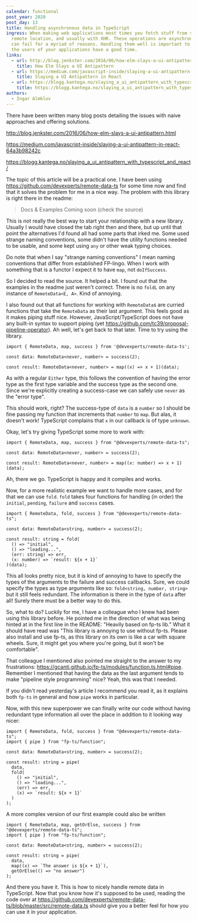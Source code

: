 ```yaml
---
calendar: functional
post_year: 2020
post_day: 13
title: Handling asynchronous data in TypeScript
ingress: When making web applications most times you fetch stuff from some
  remote location, and usually with XHR. These operations are asynchronous and
  can fail for a myriad of reasons. Handling them well is important to make sure
  the users of your applications have a good time.
links:
  - url: http://blog.jenkster.com/2016/06/how-elm-slays-a-ui-antipattern.html
    title: How Elm Slays a UI Antipattern
  - url: https://medium.com/javascript-inside/slaying-a-ui-antipattern-in-react-64a3b98242c
    title: Slaying a UI Antipattern in React
  - url: https://blogg.kantega.no/slaying_a_ui_antipattern_with_typescript_and_react/
    title: https://blogg.kantega.no/slaying_a_ui_antipattern_with_typescript_and_react/
authors:
  - Ingar Almklov
---
```

There have been written many blog posts detailing the issues with naive approaches and offering solutions.

[](http://blog.jenkster.com/2016/06/how-elm-slays-a-ui-antipattern.html)<http://blog.jenkster.com/2016/06/how-elm-slays-a-ui-antipattern.html>

[](https://medium.com/javascript-inside/slaying-a-ui-antipattern-in-react-64a3b98242c)<https://medium.com/javascript-inside/slaying-a-ui-antipattern-in-react-64a3b98242c>

[](https://blogg.kantega.no/slaying_a_ui_antipattern_with_typescript_and_react/)<https://blogg.kantega.no/slaying_a_ui_antipattern_with_typescript_and_react/>

The topic of this article will be a practical one. I have been using [](https://github.com/devexperts/remote-data-ts)<https://github.com/devexperts/remote-data-ts> for some time now and find that it solves the problem for me in a nice way. The problem with this library is right there in the readme:

> Docs & Examples Coming soon (check the source)

This is not really the best way to start your relationship with a new library. Usually I would have closed the tab right then and there, but up until that point the alternatives I'd found all had some parts that irked me. Some used strange naming conventions, some didn't have the utility functions needed to be usable, and some kept using `any` or other weak typing choices.

Do note that when I say "strange naming conventions" I mean naming conventions that differ from established FP-lingo. When I work with something that is a functor I expect it to have `map`, not `doIfSuccess`.

So I decided to read the source. It helped a bit. I found out that the examples in the readme just weren't correct. There is no `foldL` on any instance of `RemoteData<E, A>`. Kind of annoying.

I also found out that all functions for working with `RemoteData`s are curried functions that take the `RemoteData` as their last argument. This feels good as it makes piping stuff nice. However, JavaScript/TypeScript does not have any built-in syntax to support piping (yet [](https://github.com/tc39/proposal-pipeline-operator)<https://github.com/tc39/proposal-pipeline-operator>). Ah well, let's get back to that later. Time to try using the library.

```tsx
import { RemoteData, map, success } from '@devexperts/remote-data-ts';

const data: RemoteData<never, number> = success(2);

const result: RemoteData<never, number> = map((x) => x + 1)(data);
```

As with a regular `Either` type, this follows the convention of having the error type as the first type variable and the success type as the second one. Since we're explicitly creating a success-case we can safely use `never` as the "error type".

This should work, right? The success-type of `data` is a `number` so I should be fine passing my function that increments that `number` to `map`. But alas, it doesn't work! TypeScript complains that `x` in our callback is of type `unknown`.

Okay, let's try giving TypeScript some more to work with:

```tsx
import { RemoteData, map, success } from "@devexperts/remote-data-ts";

const data: RemoteData<never, number> = success(2);

const result: RemoteData<never, number> = map((x: number) => x + 1)(data);
```

Ah, there we go. TypeScript is happy and it compiles and works.

Now, for a more realistic example we want to handle more cases, and for that we can use `fold`. `fold` takes four functions for handling (in order) the `initial`, `pending`, `failure` and `success` cases.

```tsx
import { RemoteData, fold, success } from "@devexperts/remote-data-ts";

const data: RemoteData<string, number> = success(2);

const result: string = fold(
  () => "initial",
  () => "loading...",
  (err: string) => err,
  (x: number) => `result: ${x + 1}`
)(data);
```

This all looks pretty nice, but it is kind of annoying to have to specify the types of the arguments to the failure and success callbacks. Sure, we could specify the types as type arguments like so: `fold<string, number, string>` but it still feels redundant. The information is there in the type of `data` after all! Surely there must be a better way to do this.

So, what to do? Luckily for me, I have a colleague who I knew had been using this library before. He pointed me in the direction of what was being hinted at in the first line in the README: "Heavily based on fp-ts lib." What it should have read was "This library is annoying to use without fp-ts. Please also install and use fp-ts, as this library on its own is like a car with square wheels. Sure, it might get you where you're going, but it won't be comfortable".

That colleague I mentioned also pointed me straight to the answer to my frustrations: [](https://gcanti.github.io/fp-ts/modules/function.ts.html#pipe)<https://gcanti.github.io/fp-ts/modules/function.ts.html#pipe>. Remember I mentioned that having the data as the last argument tends to make "pipeline style programming" nice? Yeah, this was that I needed.

If you didn't read yesterday's article I recommend you read it, as it explains both `fp-ts` in general and how `pipe` works in particular.

Now, with this new superpower we can finally write our code without having redundant type information all over the place in addition to it looking way nicer:

```tsx
import { RemoteData, fold, success } from "@devexperts/remote-data-ts";
import { pipe } from "fp-ts/function";

const data: RemoteData<string, number> = success(2);

const result: string = pipe(
  data,
  fold(
    () => "initial",
    () => "loading...",
    (err) => err,
    (x) => `result: ${x + 1}`
  )
);
```

A more complex version of our first example could also be written

```tsx
import { RemoteData, map, getOrElse, success } from "@devexperts/remote-data-ts";
import { pipe } from "fp-ts/function";

const data: RemoteData<string, number> = success(2);

const result: string = pipe(
  data,
  map((x) => `The answer is ${x + 1}`),
  getOrElse(() => "no answer")
);
```

And there you have it. This is how to nicely handle remote data in TypeScript. Now that you know how it's supposed to be used, reading the code over at [](https://github.com/devexperts/remote-data-ts/blob/master/src/remote-data.ts)<https://github.com/devexperts/remote-data-ts/blob/master/src/remote-data.ts> should give you a better feel for how you can use it in your application.